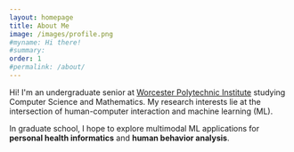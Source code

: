 ```yaml
---
layout: homepage
title: About Me
image: /images/profile.png
#myname: Hi there!
#summary:
order: 1
#permalink: /about/
---
```

Hi! I'm an undergraduate senior at [Worcester Polytechnic Institute](https://wpi.edu) studying Computer Science and Mathematics.  My research interests lie at the intersection of human-computer interaction and machine learning (ML).  

In graduate school, I hope to explore multimodal ML applications for **personal health informatics** and **human behavior analysis**.
